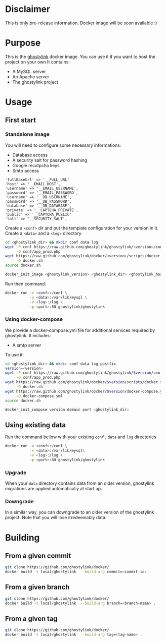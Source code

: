 # Disclaimer
This is only pre-release information. Docker image will be soon available :)

# Purpose
This is the [ghostylink](https://github.com/ghostylink/ghostylink) docker image.
You can use it if you want to host the project on your own
It contains:
* A MySQL server
* An Apache server
* The ghostylink project

# Usage
## First start
### Standalone image
You will need to configure some necessary informations:
* Database access
* A security salt for password hashing
* Google recatpcha keys
* Smtp access

```
'fullBaseUrl' => '__FULL_URL'
'host' => '__EMAIL_HOST',
'username' => '__EMAIL_USERNAME',
'password' => '__EMAIL_PASSWORD',
'username' => '__DB_USERNAME',
'password' => '__DB_PASSWORD',
'database' => '__DB_DATABASE',
'private' => '__CAPTCHA_PRIVATE',
'public' => '__CAPTCHA_PUBLIC'
'salt' => '__SECURITY_SALT',
```

Create a `<conf>` dir and put the template configuration for your version
in it. Create a `<data>` and a `<log>` directory.
```bash
cd <ghostylink_dir> && mkdir conf data log
wget -P conf https://raw.github.com/ghostylink/ghostylink/<version>/config/prod/app_prod_template.php \
     -O conf/app_prod.php
wget https://raw.github.com/ghostylink/docker/<version>/scripts/docker.sh\
     -O docker.sh
source docker.sh

docker_init_image <ghostylink_version> <ghostylink_dir> <ghostylink_host>
```

Run then command:
```bash
docker run -v <conf>:/conf \
           -v <data>:/var/lib/mysql \
           -v <log>:/log \
           -p <port>:80 ghostylink/ghostylink
```
### Using docker-compose
We provide a docker-compose.yml file for additional services required by 
ghostylink.
It includes:
* A smtp server

To use it:
```bash
cd <ghostylink_dir> && mkdir conf data log postfix
version=<version>
wget -P conf https://raw.github.com/ghostylink/ghostylink/$version/config/prod/app_prod_template.php \
     -O conf/app_prod.php
wget https://raw.github.com/ghostylink/docker/$version/scripts/docker.sh\
     -O docker.sh
wget https://raw.github.com/ghostylink/docker/$version/docker-compose.yml\
     -O docker-compose.yml
source docker.sh

docker_init_compose version domain port <ghostylink_dir>
```

## Using existing data
Run the command bellow with your existing `conf` , `data` and `log` directories

```bash
docker run -v <conf>:/conf \
           -v <data>:/var/lib/mysql\
           -v <log>:/log \
           -p <port>:80 ghostylink/ghostylink
```

### Upgrade
When your `data` directory contains data from an older version, ghostylink migrations
are applied automatically at start up.

### Downgrade
In a similar way, you can downgrade to an older version of the ghostylink project.
Note that you will lose irredeemably data.

# Building

## From a given commit
```bash
git clone https://github.com/ghostylink/docker/
docker build -t local/ghostylink  --build-arg commit=<commit-id> .
```

## From a given branch
```bash
git clone https://github.com/ghostylink/docker/
docker build -t local/ghostylink  --build-arg branch=<branch-name> .
```

## From a given tag
```bash
git clone https://github.com/ghostylink/docker/
docker build -t local/ghostylink  --build-arg tag=<tag-name> .
```
